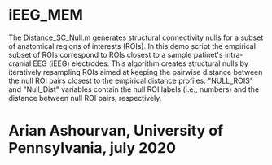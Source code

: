 # iEEG_MEM
  The Distance_SC_Null.m generates structural connectivity nulls for a 
  subset of anatomical regions of interests (ROIs). In this demo script the 
  empirical subset of ROIs correspond to ROIs closest to a sample patinet's 
  intra-cranial EEG (iEEG) electrodes. This algorithm creates structural 
  nulls by iteratively resampling ROIs aimed at keeping the pairwise distance
  between the null ROI pairs closest to the empirical distance profiles. 
  "NULL_ROIS" and "Null_Dist" variables contain the null ROI labels 
  (i.e., numbers) and the distance between null ROI pairs, respectively.
 
  
  Arian Ashourvan, University of Pennsylvania, july 2020 
  ========================================================================
